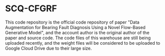 # SCQ-CFGRF
This code repository is the official code repository of paper "Data Augmentation for Bearing Fault Diagnosis Using a Novel Flow-Based Generative Model", and the account author is the original author of the paper and source code.
The code files of this warehouse are still being uploaded recently, and the weight files will be considered to be uploaded to Google Cloud Drive due to their large size.

